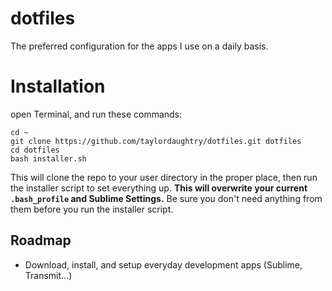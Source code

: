 # dotfiles

The preferred configuration for the apps I use on a daily basis.

# Installation

open Terminal, and run these commands:

```
cd ~
git clone https://github.com/taylordaughtry/dotfiles.git dotfiles
cd dotfiles
bash installer.sh
```

This will clone the repo to your user directory in the proper place, then run
the installer script to set everything up. **This will overwrite your current
`.bash_profile` and Sublime Settings.** Be sure you don't need anything from
them before you run the installer script.

## Roadmap

- Download, install, and setup everyday development apps (Sublime, Transmit...)